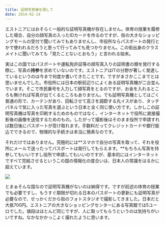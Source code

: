 ```yaml
---
title: 証明写真機を探して
date: 2014-02-14
---
```


エストニアにはおそらく一般的な証明写真機が存在しません。体育の授業を履修した場合、自分の顔写真の入ったIDカードを作るのですが、街の大きなショッピングモールの受付で聞いてみてもありませんし、市役所ならパスポートの発行とかで使われるだろうと思って行ってみても見つかりません。この街出身のクラスメイトに聞いてみても「見たことないとおもう」と言われる始末。

実はこの国ではパスポートや運転免許証等の顔写真入りの証明書の類を発行する際に、写真の**持参**を求めていないのです。エストニアはITの分野が著しく発達しているというのは今まで何度か書いてきたことです。ですがまさかここまでとは思いませんでした。市役所には日本の駅前辺りによくある証明写真機が二台並んでいます。そこで市民番号を入力して顔写真をとるのですが、お金を入れるところも無ければ写真が出てくるところもありません。でも証明写真機としてはごく普通の形で、カーテンがあり、回転させて高さを調節する丸イスがあり、タッチパネルで気に入った写真を選ぶという日本と全く同じ使い方です。しかしこの証明写真機は写真を印刷するためのものではなく、インターネットで役所に直接撮影後の画像を送信するためのもの。したがって撮影後はそのまま役所で申請すれば数日後にパスポートが受け取れます。手数料だってクレジットカードや銀行振込でできるので、物理的な手続きは本当に簡素なのです。

それだけではありません。究極的には**スマホで自分の写真を取って、それを役所にメールで送ったってパスポートは発行してもらえます。**もちろん写真を持参してもいいですし役所で申請してもいいのですが、基本的にはインターネットですべて完結させるというこの国の情報化の度合いは、日本人の常識をはるかに超えています。

![](https://img.xar.sh/i-vfhrnVT-X2.jpg)

とまぁそんな国なので証明写真機がないのは納得です。ですが前述の体育の授業でも必要ですし、もうすぐ期限が切れる日本のパスポートの更新にも証明写真が必要なので、せっかくだから街のフォトスタジオで撮影してきました。日本だと大抵700円。エストニアの大きなショッピングセンターにある写真館では5ユーロでした。値段はほとんど同じですが、人に取ってもらうというのは気持ちがいいですね。なかなかかっこよく撮れたように思います。

